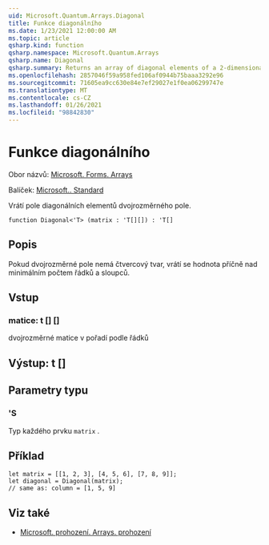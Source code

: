 ```yaml
---
uid: Microsoft.Quantum.Arrays.Diagonal
title: Funkce diagonálního
ms.date: 1/23/2021 12:00:00 AM
ms.topic: article
qsharp.kind: function
qsharp.namespace: Microsoft.Quantum.Arrays
qsharp.name: Diagonal
qsharp.summary: Returns an array of diagonal elements of a 2-dimensional array
ms.openlocfilehash: 2857046f59a958fed106af0944b75baaa3292e96
ms.sourcegitcommit: 71605ea9cc630e84e7ef29027e1f0ea06299747e
ms.translationtype: MT
ms.contentlocale: cs-CZ
ms.lasthandoff: 01/26/2021
ms.locfileid: "98842830"
---
```

# <a name="diagonal-function"></a>Funkce diagonálního

Obor názvů: [Microsoft. Forms. Arrays](xref:Microsoft.Quantum.Arrays)

Balíček: [Microsoft.. Standard](https://nuget.org/packages/Microsoft.Quantum.Standard)


Vrátí pole diagonálních elementů dvojrozměrného pole.

```qsharp
function Diagonal<'T> (matrix : 'T[][]) : 'T[]
```


## <a name="description"></a>Popis

Pokud dvojrozměrné pole nemá čtvercový tvar, vrátí se hodnota příčně nad minimálním počtem řádků a sloupců.

## <a name="input"></a>Vstup

### <a name="matrix--t"></a>matice: t [] []

dvojrozměrné matice v pořadí podle řádků



## <a name="output--t"></a>Výstup: t []



## <a name="type-parameters"></a>Parametry typu

### <a name="t"></a>'S

Typ každého prvku `matrix` .

## <a name="example"></a>Příklad

```qsharp
let matrix = [[1, 2, 3], [4, 5, 6], [7, 8, 9]];
let diagonal = Diagonal(matrix);
// same as: column = [1, 5, 9]
```

## <a name="see-also"></a>Viz také

- [Microsoft. prohození. Arrays. prohození](xref:Microsoft.Quantum.Arrays.Transposed)
